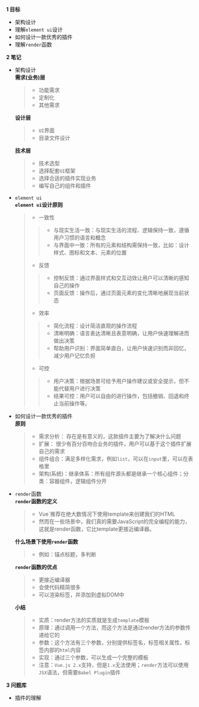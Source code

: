 
**1 目标**
* 架构设计
* 理解`element ui`设计
* 如何设计一款优秀的插件
* 理解`render`函数

**2 笔记**
* 架构设计  
  **需求(业务)层**  
    > * 功能需求  
    > * 定制化  
    > * 其他需求  

  **设计层**  
    > * `UI`界面  
    > * 目录文件设计  

  **技术层**  
    > * 技术选型  
    > * 选择配套`UI`框架  
    > * 选择合适的插件实现业务  
    > * 编写自己的组件和插件  
    
* `element ui`  
  **`element ui`设计原则**
    > * 一致性  
    >> * 与现实生活一致：与现实生活的流程、逻辑保持一致，遵循用户习惯的语言和概念  
    >> * 与界面中一致：所有的元素和结构需保持一致，比如：设计样式、图标和文本、元素的位置  
    > * 反馈  
    >> * 控制反馈：通过界面样式和交互动效让用户可以清晰的感知自己的操作  
    >> * 页面反馈：操作后，通过页面元素的变化清晰地展现当前状态  
    > * 效率  
    >> * 简化流程：设计简洁直观的操作流程  
    >> * 清晰明确：语言表达清晰且表意明确，让用户快速理解进而做出决策  
    >> * 帮助用户识别：界面简单直白，让用户快速识别而非回忆，减少用户记忆负担  
    > * 可控  
    >> * 用户决策：根据场景可给予用户操作建议或安全提示，但不能代替用户进行决策  
    >> * 结果可控：用户可以自由的进行操作，包括撤销、回退和终止当前操作等。  

* 如何设计一款优秀的插件  
  **原则**
    > * 需求分析： 存在是有意义的，这款插件主要为了解决什么问题  
    > * 扩展： 很少有百分百吻合业务的插件，用户可以基于这个插件扩展自己的需求  
    > * 组件组合：满足多样化需求，例如`list`，可以在`input`里，可以在表格里
    > * 架构(系统)：继承体系：所有组件源头都是继承一个核心组件；分类：容器组件，逻辑组件分开

* `render`函数  
  **`render`函数的定义**
    > * Vue`推荐在绝大数情况下使用template来创建我们的HTML  
    > * 然而在一些场景中，我们真的需要JavaScript的完全编程的能力，这就是render函数，它比template更接近编译器。  

  **什么场景下使用`render`函数**
    > * 例如：锚点标题，多判断  

  **`render`函数的优点**
    > * 更接近编译器  
    > * 会使代码精简很多  
    > * 可以渲染标签，并添加到虚拟DOM中  
  
  **小结**
    > * 实质：render方法的实质就是生成`template`模板  
    > * 原理：通过调用一个方法，而这个方法是通过render方法的参数传递给它的  
    > * 参数：这个方法有三个参数，分别提供标签名，标签相关属性，标签内部的`html`内容  
    > * 实现：通过三个参数，可以生成一个完整的模板  
    > * 注意：`Vue.js 2.x`支持，但是`1.x`无法使用；`render`方法可以使用`JSX`语法，但需要`Babel Plugin`插件  

**3 问题库**  
* 插件的理解  